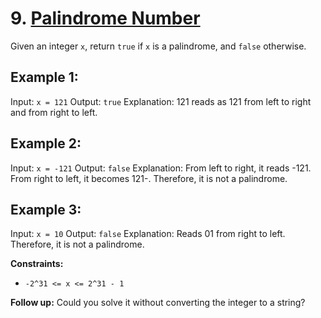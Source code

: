 # 9. [Palindrome Number](https://leetcode.com/problems/palindrome-number/description/)

Given an integer `x`, return `true` if `x` is a palindrome, and `false` otherwise.

## Example 1:
 
Input: `x = 121`
Output: `true`
Explanation: 121 reads as 121 from left to right and from right to left.

## Example 2:

Input: `x = -121`
Output: `false`
Explanation: From left to right, it reads -121. From right to left, it becomes 121-. Therefore, it is not a palindrome.

## Example 3:

Input: `x = 10`
Output: `false`
Explanation: Reads 01 from right to left. Therefore, it is not a palindrome.

**Constraints:**
- `-2^31 <= x <= 2^31 - 1`

**Follow up:** Could you solve it without converting the integer to a string?
